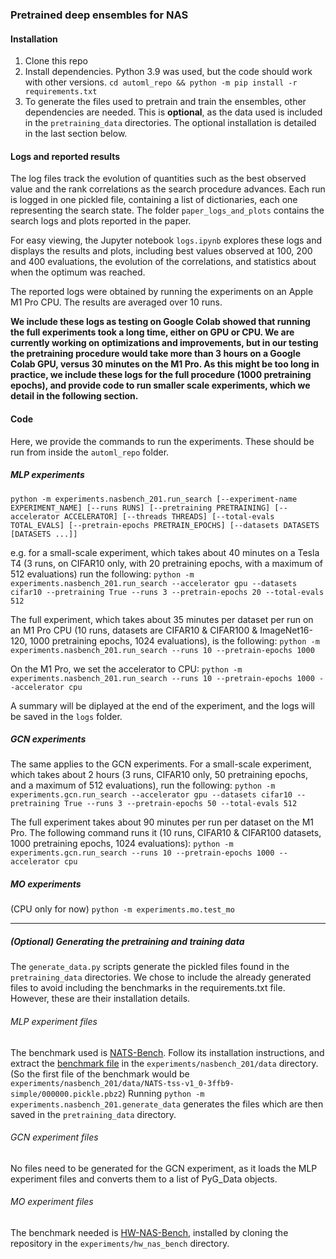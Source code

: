 ### Pretrained deep ensembles for NAS

#### Installation
1. Clone this repo
2. Install dependencies. Python 3.9 was used, but the code should work with other versions.
`cd automl_repo && python -m pip install -r requirements.txt`
3. To generate the files used to pretrain and train the ensembles, other dependencies are needed. This is **optional**, as the data used is included in the `pretraining_data` directories. The optional installation is detailed in the last section below.

#### Logs and reported results
The log files track the evolution of quantities such as the best observed value and the rank correlations as the search procedure advances. Each run is logged in one pickled file, containing a list of dictionaries, each one representing the search state.
The folder `paper_logs_and_plots` contains the search logs and plots reported in the paper.

For easy viewing, the Jupyter notebook `logs.ipynb` explores these logs and displays the results and plots, including best values observed at 100, 200 and 400 evaluations, the evolution of the correlations, and statistics about when the optimum was reached.

The reported logs were obtained by running the experiments on an Apple M1 Pro CPU. The results are averaged over 10 runs.

**We include these logs as testing on Google Colab showed that running the full experiments took a long time, either on GPU or CPU. We are currently working on optimizations and improvements, but in our testing the pretraining procedure would take more than 3 hours on a Google Colab GPU, versus 30 minutes on the M1 Pro. As this might be too long in practice, we include these logs for the full procedure (1000 pretraining epochs), and provide code to run smaller scale experiments, which we detail in the following section.**

#### Code
Here, we provide the commands to run the experiments. These should be run from inside the `automl_repo` folder.
##### MLP experiments
`python -m experiments.nasbench_201.run_search
       [--experiment-name EXPERIMENT_NAME]
       [--runs RUNS]
       [--pretraining PRETRAINING]
       [--accelerator ACCELERATOR]
       [--threads THREADS]
       [--total-evals TOTAL_EVALS]
       [--pretrain-epochs PRETRAIN_EPOCHS]
       [--datasets DATASETS [DATASETS ...]]`
          
e.g. for a small-scale experiment, which takes about 40 minutes on a Tesla T4 (3 runs, on CIFAR10 only, with 20 pretraining epochs, with a maximum of 512 evaluations) run the following:
`python -m experiments.nasbench_201.run_search --accelerator gpu --datasets cifar10 --pretraining True --runs 3 --pretrain-epochs 20 --total-evals 512`

The full experiment, which takes about 35 minutes per dataset per run on an M1 Pro CPU (10 runs, datasets are CIFAR10 & CIFAR100 & ImageNet16-120, 1000 pretraining epochs, 1024 evaluations), is the following:
`python -m experiments.nasbench_201.run_search --runs 10 --pretrain-epochs 1000`

On the M1 Pro, we set the accelerator to CPU:
`python -m experiments.nasbench_201.run_search --runs 10 --pretrain-epochs 1000 --accelerator cpu`

A summary will be diplayed at the end of the experiment, and the logs will be saved in the `logs` folder.

##### GCN experiments
The same applies to the GCN experiments. For a small-scale experiment, which takes about 2 hours (3 runs, CIFAR10 only, 50 pretraining epochs, and a maximum of 512 evaluations), run the following:
`python -m experiments.gcn.run_search --accelerator gpu --datasets cifar10 --pretraining True --runs 3 --pretrain-epochs 50 --total-evals 512`

The full experiment takes about 90 minutes per run per dataset on the M1 Pro. The following command runs it (10 runs, CIFAR10 & CIFAR100 datasets, 1000 pretraining epochs, 1024 evaluations):
`python -m experiments.gcn.run_search --runs 10 --pretrain-epochs 1000 --accelerator cpu`

##### MO experiments
(CPU only for now)
`python -m experiments.mo.test_mo`

---

##### (Optional) Generating the pretraining and training data
The `generate_data.py` scripts generate the pickled files found in the `pretraining_data` directories. We chose to include the already generated files to avoid including the benchmarks in the requirements.txt file. However, these are their installation details.
###### MLP experiment files
The benchmark used is [NATS-Bench](https://github.com/D-X-Y/NATS-Bench "NATS-Bench"). Follow its installation instructions, and extract the [benchmark file](https://drive.google.com/file/d/17_saCsj_krKjlCBLOJEpNtzPXArMCqxU/view?usp=sharing "Benchmark file") in the `experiments/nasbench_201/data` directory. (So the first file of the benchmark would be `experiments/nasbench_201/data/NATS-tss-v1_0-3ffb9-simple/000000.pickle.pbz2`)
Running `python -m experiments.nasbench_201.generate_data` generates the files which are then saved in the `pretraining_data` directory.
###### GCN experiment files
No files need to be generated for the GCN experiment, as it loads the MLP experiment files and converts them to a list of PyG_Data objects.
###### MO experiment files
The benchmark needed is [HW-NAS-Bench](https://github.com/GATECH-EIC/HW-NAS-Bench "HW-NAS-Bench"), installed by cloning the repository in the `experiments/hw_nas_bench` directory.